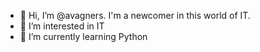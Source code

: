 - 👋 Hi, I’m @avagners. I'm a newcomer in this world of IT.
- 👀 I’m interested in IT
- 🌱 I’m currently learning Python



<!---
avagners/avagners is a ✨ special ✨ repository because its `README.md` (this file) appears on your GitHub profile.
You can click the Preview link to take a look at your changes.
--->
